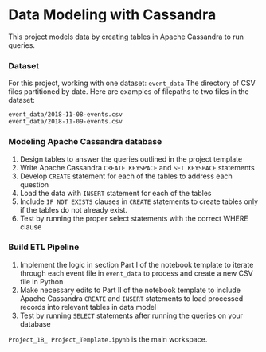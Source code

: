 # Data Modeling with Cassandra
This project models data by creating tables in Apache Cassandra to run queries. 


### Dataset
For this project, working with one dataset: `event_data`
The directory of CSV files partitioned by date. Here are examples of filepaths to two files in the dataset:
~~~
event_data/2018-11-08-events.csv
event_data/2018-11-09-events.csv
~~~

### Modeling Apache Cassandra database
1. Design tables to answer the queries outlined in the project template
2. Write Apache Cassandra `CREATE KEYSPACE` and `SET KEYSPACE` statements
3. Develop `CREATE` statement for each of the tables to address each question
4. Load the data with `INSERT` statement for each of the tables
5. Include `IF NOT EXISTS` clauses in `CREATE` statements to create tables only if the tables do not already exist.  
6. Test by running the proper select statements with the correct WHERE clause


### Build ETL Pipeline
1. Implement the logic in section Part I of the notebook template to iterate through each event file in `event_data` to process and create a new CSV file in Python
2. Make necessary edits to Part II of the notebook template to include Apache Cassandra `CREATE` and `INSERT` statements to load processed records into relevant tables in data model
3. Test by running `SELECT` statements after running the queries on your database
 
  `Project_1B_ Project_Template.ipynb`  is the main workspace.

